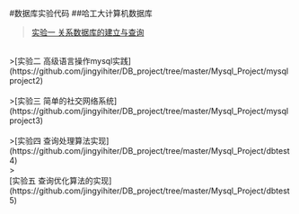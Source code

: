 #数据库实验代码
##哈工大计算机数据库
<br>
>[实验一   关系数据库的建立与查询](https://github.com/jingyihiter/DB_project/tree/master/Mysql_Project/mysql-project1) <br>
<br>
>[实验二   高级语言操作mysql实践](https://github.com/jingyihiter/DB_project/tree/master/Mysql_Project/mysqlproject2)<br>
<br>
>[实验三   简单的社交网络系统](https://github.com/jingyihiter/DB_project/tree/master/Mysql_Project/mysqlproject3)<br>
<br>
>[实验四   查询处理算法实现](https://github.com/jingyihiter/DB_project/tree/master/Mysql_Project/dbtest4)<br>
><br>
[实验五 查询优化算法的实现](https://github.com/jingyihiter/DB_project/tree/master/Mysql_Project/dbtest5)<br>